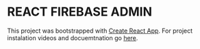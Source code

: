 # REACT FIREBASE ADMIN

This project was bootstrapped with [Create React App](https://github.com/facebookincubator/create-react-app).
For project instalation videos and docuemtnation go [here](http://fireadmin.mobidonia.com/).
